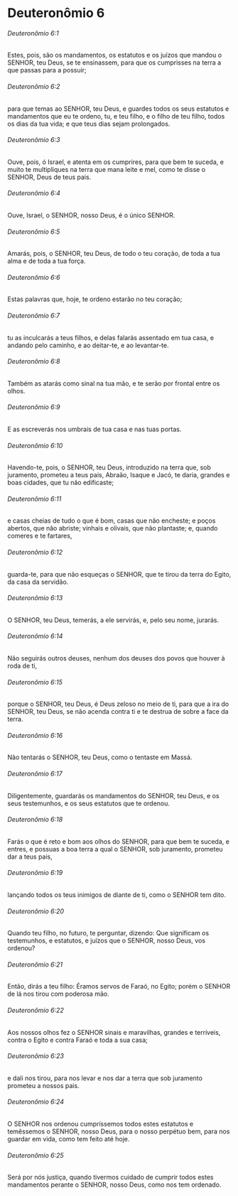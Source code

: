 # Deuteronômio 6

###### Deuteronômio 6:1

Estes, pois, são os mandamentos, os estatutos e os juízos que mandou o SENHOR, teu Deus, se te ensinassem, para que os cumprisses na terra a que passas para a possuir;

###### Deuteronômio 6:2

para que temas ao SENHOR, teu Deus, e guardes todos os seus estatutos e mandamentos que eu te ordeno, tu, e teu filho, e o filho de teu filho, todos os dias da tua vida; e que teus dias sejam prolongados.

###### Deuteronômio 6:3

Ouve, pois, ó Israel, e atenta em os cumprires, para que bem te suceda, e muito te multipliques na terra que mana leite e mel, como te disse o SENHOR, Deus de teus pais.

###### Deuteronômio 6:4

Ouve, Israel, o SENHOR, nosso Deus, é o único SENHOR.

###### Deuteronômio 6:5

Amarás, pois, o SENHOR, teu Deus, de todo o teu coração, de toda a tua alma e de toda a tua força.

###### Deuteronômio 6:6

Estas palavras que, hoje, te ordeno estarão no teu coração;

###### Deuteronômio 6:7

tu as inculcarás a teus filhos, e delas falarás assentado em tua casa, e andando pelo caminho, e ao deitar-te, e ao levantar-te.

###### Deuteronômio 6:8

Também as atarás como sinal na tua mão, e te serão por frontal entre os olhos.

###### Deuteronômio 6:9

E as escreverás nos umbrais de tua casa e nas tuas portas.

###### Deuteronômio 6:10

Havendo-te, pois, o SENHOR, teu Deus, introduzido na terra que, sob juramento, prometeu a teus pais, Abraão, Isaque e Jacó, te daria, grandes e boas cidades, que tu não edificaste;

###### Deuteronômio 6:11

e casas cheias de tudo o que é bom, casas que não encheste; e poços abertos, que não abriste; vinhais e olivais, que não plantaste; e, quando comeres e te fartares,

###### Deuteronômio 6:12

guarda-te, para que não esqueças o SENHOR, que te tirou da terra do Egito, da casa da servidão.

###### Deuteronômio 6:13

O SENHOR, teu Deus, temerás, a ele servirás, e, pelo seu nome, jurarás.

###### Deuteronômio 6:14

Não seguirás outros deuses, nenhum dos deuses dos povos que houver à roda de ti,

###### Deuteronômio 6:15

porque o SENHOR, teu Deus, é Deus zeloso no meio de ti, para que a ira do SENHOR, teu Deus, se não acenda contra ti e te destrua de sobre a face da terra.

###### Deuteronômio 6:16

Não tentarás o SENHOR, teu Deus, como o tentaste em Massá.

###### Deuteronômio 6:17

Diligentemente, guardarás os mandamentos do SENHOR, teu Deus, e os seus testemunhos, e os seus estatutos que te ordenou.

###### Deuteronômio 6:18

Farás o que é reto e bom aos olhos do SENHOR, para que bem te suceda, e entres, e possuas a boa terra a qual o SENHOR, sob juramento, prometeu dar a teus pais,

###### Deuteronômio 6:19

lançando todos os teus inimigos de diante de ti, como o SENHOR tem dito.

###### Deuteronômio 6:20

Quando teu filho, no futuro, te perguntar, dizendo: Que significam os testemunhos, e estatutos, e juízos que o SENHOR, nosso Deus, vos ordenou?

###### Deuteronômio 6:21

Então, dirás a teu filho: Éramos servos de Faraó, no Egito; porém o SENHOR de lá nos tirou com poderosa mão.

###### Deuteronômio 6:22

Aos nossos olhos fez o SENHOR sinais e maravilhas, grandes e terríveis, contra o Egito e contra Faraó e toda a sua casa;

###### Deuteronômio 6:23

e dali nos tirou, para nos levar e nos dar a terra que sob juramento prometeu a nossos pais.

###### Deuteronômio 6:24

O SENHOR nos ordenou cumpríssemos todos estes estatutos e temêssemos o SENHOR, nosso Deus, para o nosso perpétuo bem, para nos guardar em vida, como tem feito até hoje.

###### Deuteronômio 6:25

Será por nós justiça, quando tivermos cuidado de cumprir todos estes mandamentos perante o SENHOR, nosso Deus, como nos tem ordenado.

